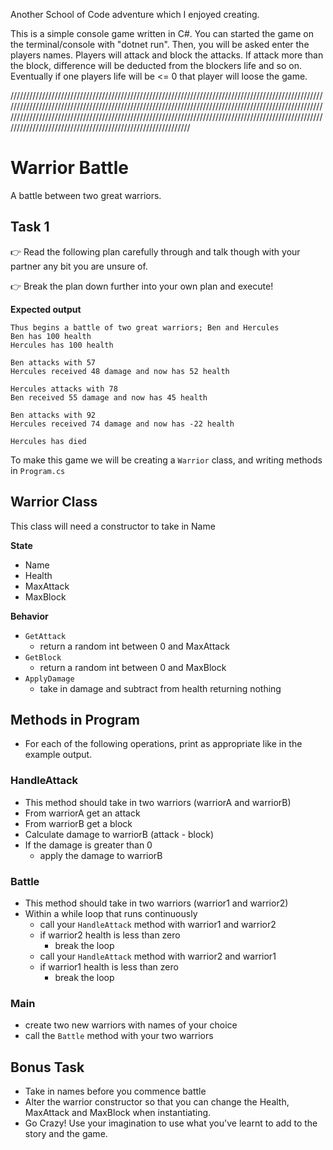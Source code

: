 Another School of Code adventure which I enjoyed creating.

This is a simple console game written in C#. You can started the game on the terminal/console with "dotnet run". Then, you will be asked enter the players names. Players will attack and block the attacks. If attack more than the block, difference will be deducted from the blockers life and so on. Eventually if one players life will be <= 0 that player will loose the game.  

//////////////////////////////////////////////////////////////////////////////////////////////////////////////////////////////////////////////////////////////////////////////////////////////////////////////////////////////////////////////////////////////////////////////////////////////////////////////////////////////////////////////////////////////////
# Warrior Battle

A battle between two great warriors.

## Task 1

👉 Read the following plan carefully through and talk though with your partner any bit you are unsure of.

👉 Break the plan down further into your own plan and execute!

**Expected output**

```
Thus begins a battle of two great warriors; Ben and Hercules
Ben has 100 health
Hercules has 100 health

Ben attacks with 57
Hercules received 48 damage and now has 52 health

Hercules attacks with 78
Ben received 55 damage and now has 45 health

Ben attacks with 92
Hercules received 74 damage and now has -22 health

Hercules has died
```

To make this game we will be creating a `Warrior` class, and writing methods in `Program.cs`

## Warrior Class

This class will need a constructor to take in Name

**State**

- Name
- Health
- MaxAttack
- MaxBlock

**Behavior**

- `GetAttack`
  - return a random int between 0 and MaxAttack
- `GetBlock`
  - return a random int between 0 and MaxBlock
- `ApplyDamage`
  - take in damage and subtract from health returning nothing

## Methods in Program

- For each of the following operations, print as appropriate like in the example output.

### HandleAttack

- This method should take in two warriors (warriorA and warriorB)
- From warriorA get an attack
- From warriorB get a block
- Calculate damage to warriorB (attack - block)
- If the damage is greater than 0
  - apply the damage to warriorB

### Battle

- This method should take in two warriors (warrior1 and warrior2)
- Within a while loop that runs continuously
  - call your `HandleAttack` method with warrior1 and warrior2
  - if warrior2 health is less than zero
    - break the loop
  - call your `HandleAttack` method with warrior2 and warrior1
  - if warrior1 health is less than zero
    - break the loop

### Main

- create two new warriors with names of your choice
- call the `Battle` method with your two warriors

## Bonus Task

- Take in names before you commence battle
- Alter the warrior constructor so that you can change the Health, MaxAttack and MaxBlock when instantiating.
- Go Crazy! Use your imagination to use what you've learnt to add to the story and the game.
